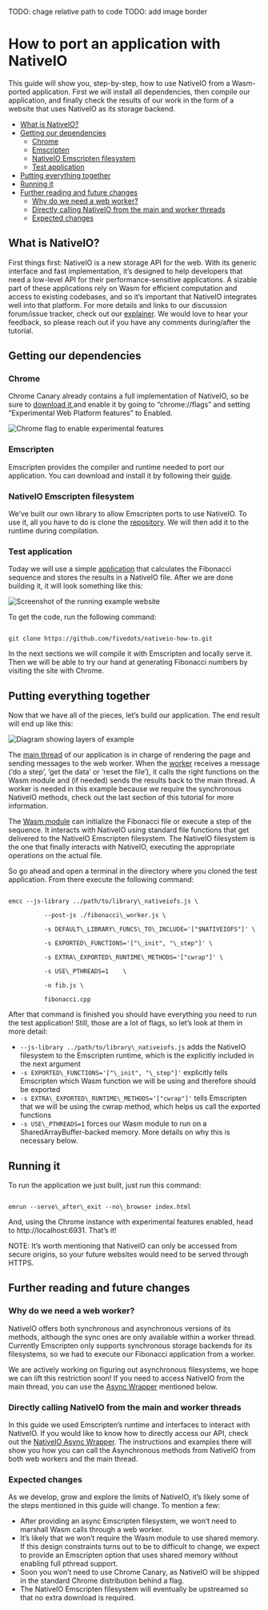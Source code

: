 TODO: chage relative path to code
TODO: add image border
# How to port an application with NativeIO

This guide will show you, step-by-step, how to use NativeIO from a Wasm-ported
application. First we will install all dependencies, then compile our
application, and finally check the results of our work in the form of a website
that uses NativeIO as its storage backend.

<!-- START doctoc generated TOC please keep comment here to allow auto update -->
<!-- DON'T EDIT THIS SECTION, INSTEAD RE-RUN doctoc TO UPDATE -->


- [What is NativeIO?](#what-is-nativeio-what-is-nativeio)
- [Getting our dependencies](#getting-our-dependencies-getting-our-dependencies)
  - [Chrome](#chrome-chrome)
  - [Emscripten](#emscripten-emscripten)
  - [NativeIO Emscripten filesystem](#nativeio-emscripten-filesystem)
  - [Test application](#test-application)
- [Putting everything together](#putting-everything-together-putting-everything-together)
- [Running it](#running-it-running-it)
- [Further reading and future changes](#further-reading-and-future-changes-further-reading-and-future-changes)
  - [Why do we need a web worker?](#why-do-we-need-a-web-worker-why-do-we-need-a-web-worker)
  - [Directly calling NativeIO from the main and worker threads](#directly-calling-nativeio-from-the-main-and-worker-threads-directly-calling-nativeio-from-the-main-and-worker-threads)
  - [Expected changes](#expected-changes-expected-changes)

<!-- END doctoc generated TOC please keep comment here to allow auto update -->

## What is NativeIO?

First things first: NativeIO is a new storage API for the web. With its generic
interface and fast implementation, it’s designed to help developers that need a
low-level API for their performance-sensitive applications. A sizable part of
these applications rely on Wasm for efficient computation and access to existing
codebases, and so it’s important that NativeIO integrates well into that
platform. For more details and links to our discussion forum/issue tracker,
check out our [explainer](../README.md). We
would love to hear your feedback, so please reach out if you have any comments
during/after the tutorial.


## Getting our dependencies


### Chrome

Chrome Canary already contains a full implementation of NativeIO, so be sure to
[download it ](https://www.google.com/chrome/canary/)and enable it by going to
“chrome://flags” and setting “Experimental Web Platform features” to Enabled.

![Chrome flag to enable experimental features](images/1-experimental-flag.png)

### Emscripten

Emscripten provides the compiler and runtime needed to port our application. You
can download and install it by following their
[guide](https://emscripten.org/docs/getting_started/downloads.html).

### NativeIO Emscripten filesystem

We’ve built our own library to allow Emscripten ports to use NativeIO. To use
it, all you have to do is clone the
[repository](https://github.com/fivedots/nativeio-emscripten-fs). We will then
add it to the runtime during compilation.

### Test application

Today we will use a simple
[application](https://github.com/fivedots/nativeio-how-to) that calculates the
Fibonacci sequence and stores the results in a NativeIO file. After we are done
building it, it will look something like this:

![Screenshot of the running example website](images/2-website.png)

To get the code, run the following command:

```shell

git clone https://github.com/fivedots/nativeio-how-to.git

```

In the next sections we will compile it with Emscripten and locally serve it.
Then we will be able to try our hand at generating Fibonacci numbers by visiting
the site with Chrome. 

## Putting everything together

Now that we have all of the pieces, let’s build our application. The end result
will end up like this:

![Diagram showing layers of example](images/3-diagram.png)

The [main
thread](https://github.com/fivedots/nativeio-how-to/blob/master/index.html) of
our application is in charge of rendering the page and sending messages to the
web worker. When the
[worker](https://github.com/fivedots/nativeio-how-to/blob/master/fibonacci_worker.js)
receives a message (‘do a step’, ‘get the data’ or ‘reset the file’), it calls
the right functions on the Wasm module and (if needed) sends the results back to
the main thread. A worker is needed in this example because we require the
synchronous NativeIO methods, check out the last section of this tutorial for
more information.

The [Wasm
module](https://github.com/fivedots/nativeio-how-to/blob/master/fibonacci.cpp)
can initialize the Fibonacci file or execute a step of the sequence. It
interacts with NativeIO using standard file functions that get delivered to the
NativeIO Emscripten filesystem. The NativeIO filesystem is the one that finally
interacts with NativeIO, executing the appropriate operations on the actual
file.

So go ahead and open a terminal in the directory where you cloned the test
application. From there execute the following command:

```shell

emcc --js-library ../path/to/library\_nativeiofs.js \

          --post-js ./fibonacci\_worker.js \

          -s DEFAULT\_LIBRARY\_FUNCS\_TO\_INCLUDE='["$NATIVEIOFS"]' \

          -s EXPORTED\_FUNCTIONS='["\_init", "\_step"]' \

          -s EXTRA\_EXPORTED\_RUNTIME\_METHODS='["cwrap"]' \

          -s USE\_PTHREADS=1    \

          -o fib.js \

          fibonacci.cpp

```

After that command is finished you should have everything you need to run the
test application! Still, those are a lot of flags, so let’s look at them in more
detail:

*   `--js-library ../path/to/library\_nativeiofs.js` adds the NativeIO
    filesystem to the Emscripten runtime, which is the explicitly included in
    the next argument
*   `-s EXPORTED\_FUNCTIONS='["\_init", "\_step"]'` explicitly tells Emscripten
    which Wasm function we will be using and therefore should be exported
*   `-s EXTRA\_EXPORTED\_RUNTIME\_METHODS='["cwrap"]'` tells Emscripten that we
    will be using the cwrap method, which helps us call the exported functions
*   `-s USE\_PTHREADS=1` forces our Wasm module to run on a
    SharedArrayBuffer-backed memory. More details on why this is necessary
    below.

## Running it

To run the application we just built, just run this command:

``` shell

emrun --serve\_after\_exit --no\_browser index.html

```

And, using the Chrome instance with experimental features enabled, head to
http://localhost:6931. That’s it!

NOTE: It’s worth mentioning that NativeIO can only be accessed from secure
origins, so your future websites would need to be served through HTTPS.

## Further reading and future changes

### Why do we need a web worker?

NativeIO offers both synchronous and asynchronous versions of its methods,
although the sync ones are only available within a worker thread. Currently
Emscripten only supports synchronous storage backends for its filesystems, so we
had to execute our Fibonacci application from a worker.

We are actively working on figuring out asynchronous filesystems, we hope we can
lift this restriction soon! If you need to access NativeIO from the main thread,
you can use the [Async
Wrapper](https://github.com/fivedots/nativeio-async-wrapper) mentioned below.

### Directly calling NativeIO from the main and worker threads

In this guide we used Emscripten’s runtime and interfaces to interact with
NativeIO. If you would like to know how to directly access our API, check out
the [NativeIO Async
Wrapper](https://github.com/fivedots/nativeio-async-wrapper). The instructions
and examples there will show you how you can call the Asynchronous methods from
NativeIO from both web workers and the main thread.


### Expected changes

As we develop, grow and explore the limits of NativeIO, it’s likely some of the
steps mentioned in this guide will change. To mention a few:

*   After providing an async Emscripten filesystem, we won’t need to marshall
    Wasm calls through a web worker.
*   It’s likely that we won’t require the Wasm module to use shared memory. If
    this design constraints turns out to be to difficult to change, we expect to
provide an Emscripten option that uses shared memory without enabling full
pthread support.
*   Soon you won’t need to use Chrome Canary, as NativeIO will be shipped in the standard Chrome distribution behind a flag.
*   The NativeIO Emscripten filesystem will eventually be upstreamed so that no extra download is required.

